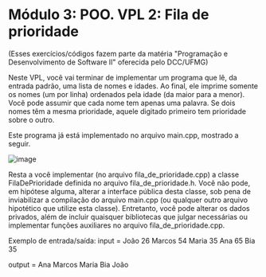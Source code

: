 # Módulo 3: POO. VPL 2: Fila de prioridade
(Esses exercícios/códigos fazem parte da matéria "Programação e Desenvolvimento de Software II" oferecida pelo DCC/UFMG)

Neste VPL, você vai terminar de implementar um programa que lê, da entrada padrão, uma lista de nomes e idades. Ao final, ele imprime somente os nomes (um por linha) ordenados pela idade (da maior para a menor). Você pode assumir que cada nome tem apenas uma palavra. Se dois nomes têm a mesma prioridade, aquele digitado primeiro tem prioridade sobre o outro.

Este programa já está implementado no arquivo main.cpp, mostrado a seguir.

![image](https://user-images.githubusercontent.com/83244223/131255273-0582479e-c259-47ba-bab2-2c1c18b67085.png)

Resta a você implementar (no arquivo fila_de_prioridade.cpp) a classe FilaDePrioridade definida no arquivo fila_de_prioridade.h. Você não pode, em hipótese alguma, alterar a interface pública desta classe, sob pena de inviabilizar a compilação do arquivo main.cpp (ou qualquer outro arquivo hipotético que utilize esta classe). Entretanto, você pode alterar os dados privados, além de incluir quaisquer bibliotecas que julgar necessárias ou implementar funções auxiliares no arquivo  fila_de_prioridade.cpp.

Exemplo de entrada/saída:
input = 
João 26
Marcos 54
Maria 35
Ana 65
Bia 35

output =
Ana
Marcos
Maria
Bia
João
